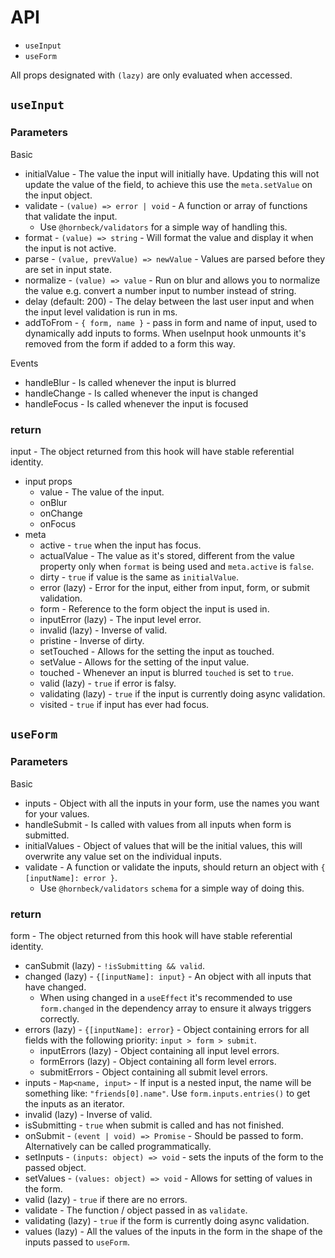 # API

- `useInput`
- `useForm`

All props designated with `(lazy)` are only evaluated when accessed.

## `useInput`

### Parameters

Basic

- initialValue - The value the input will initially have. Updating this will not
  update the value of the field, to achieve this use the `meta.setValue` on the
  input object.
- validate - `(value) => error | void` - A function or array of functions that
  validate the input.
  - Use `@hornbeck/validators` for a simple way of handling this.
- format - `(value) => string` - Will format the value and display it when the
  input is not active.
- parse - `(value, prevValue) => newValue` - Values are parsed before they are
  set in input state.
- normalize - `(value) => value` - Run on blur and allows you to normalize the
  value e.g. convert a number input to number instead of string.
- delay (default: 200) - The delay between the last user input and when the
  input level validation is run in ms.
- addToFrom - `{ form, name }` - pass in form and name of input, used to
  dynamically add inputs to forms. When useInput hook unmounts it's removed from
  the form if added to a form this way.

Events

- handleBlur - Is called whenever the input is blurred
- handleChange - Is called whenever the input is changed
- handleFocus - Is called whenever the input is focused

### return

input - The object returned from this hook will have stable referential identity.

- input props
  - value - The value of the input.
  - onBlur
  - onChange
  - onFocus
- meta
  - active - `true` when the input has focus.
  - actualValue - The value as it's stored, different from the value property
    only when `format` is being used and `meta.active` is `false`.
  - dirty - `true` if value is the same as `initialValue`.
  - error (lazy) - Error for the input, either from input, form, or submit validation.
  - form - Reference to the form object the input is used in.
  - inputError (lazy) - The input level error.
  - invalid (lazy) - Inverse of valid.
  - pristine - Inverse of dirty.
  - setTouched - Allows for the setting the input as touched.
  - setValue - Allows for the setting of the input value.
  - touched - Whenever an input is blurred `touched` is set to `true`.
  - valid (lazy) - `true` if error is falsy.
  - validating (lazy) - `true` if the input is currently doing async validation.
  - visited - `true` if input has ever had focus.

## `useForm`

### Parameters

Basic

- inputs - Object with all the inputs in your form, use the names you want for
  your values.
- handleSubmit - Is called with values from all inputs when form is submitted.
- initialValues - Object of values that will be the initial values, this will
  overwrite any value set on the individual inputs.
- validate - A function or validate the inputs, should return an object with
  `{ [inputName]: error }`.
  - Use `@hornbeck/validators` `schema` for a simple way of doing this.

### return

form - The object returned from this hook will have stable referential identity.

- canSubmit (lazy) - `!isSubmitting && valid`.
- changed (lazy) - `{[inputName]: input}` - An object with all inputs that have changed.
  - When using changed in a `useEffect` it's recommended to use `form.changed`
    in the dependency array to ensure it always triggers correctly.
- errors (lazy) - `{[inputName]: error}` - Object containing errors for all
  fields with the following priority: `input > form > submit`.
  - inputErrors (lazy) - Object containing all input level errors.
  - formErrors (lazy) - Object containing all form level errors.
  - submitErrors - Object containing all submit level errors.
- inputs - `Map<name, input>` - If input is a nested input, the name will be
  something like: `"friends[0].name"`.
  Use `form.inputs.entries()` to get the inputs as an iterator.
- invalid (lazy) - Inverse of valid.
- isSubmitting - `true` when submit is called and has not finished.
- onSubmit - `(event | void) => Promise` - Should be passed to form.
  Alternatively can be called programmatically.
- setInputs - `(inputs: object) => void` - sets the inputs of the form to the passed object.
- setValues - `(values: object) => void` - Allows for setting of values in the form.
- valid (lazy) - `true` if there are no errors.
- validate - The function / object passed in as `validate`.
- validating (lazy) - `true` if the form is currently doing async validation.
- values (lazy) - All the values of the inputs in the form in the shape of the
  inputs passed to `useForm`.
